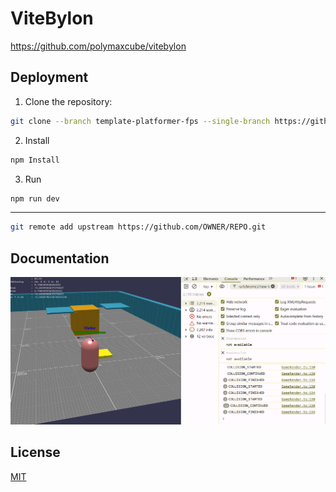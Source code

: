 
# ViteBylon

https://github.com/polymaxcube/vitebylon


## Deployment

1. Clone the repository:
```sh
git clone --branch template-platformer-fps --single-branch https://github.com/polymaxcube/vitebylon.git
```
   
2. Install
```sh
npm Install
```

3. Run
```sh
npm run dev
```
***
```sh
git remote add upstream https://github.com/OWNER/REPO.git
```

## Documentation

![Trampoline](./public/trampoline_screenshot.png)


## License

[MIT](https://choosealicense.com/licenses/mit/)

